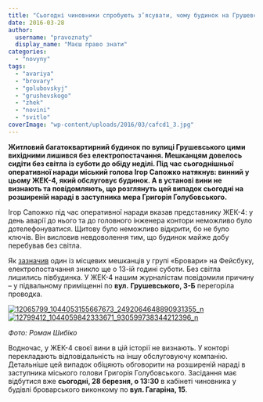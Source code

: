 ```yaml
---
title: "Сьогодні чиновники спробують з’ясувати, чому будинок на Грушевського у Броварах майже добу перебував без електрики"
date: 2016-03-28
author: 
  username: "pravoznaty"
  display_name: "Маєш право знати"
categories: 
  - "novyny"
tags: 
  - "avariya"
  - "brovary"
  - "golubovskyj"
  - "grushevskogo"
  - "zhek"
  - "novini"
  - "svitlo"
coverImage: "wp-content/uploads/2016/03/cafcd1_3.jpg"
---
```


**Житловий багатоквартирний будинок по вулиці Грушевського цими вихідними лишився без електропостачання. Мешканцям довелось сидіти без світла із суботи до обіду неділі. Під час сьогоднішньої оперативної наради міський голова Ігор Сапожко натякнув: винний у цьому ЖЕК-4, який обслуговує будинок. А в установі вини не визнають та повідомляють, що розглянуть цей випадок сьогодні на розширеній нараді в заступника мера Григорія Голубовського.**

Ігор Сапожко під час оперативної наради вказав представнику ЖЕК-4: у день аварії до нього та до головного інженера контори неможливо було дотелефонуватися. Щитову було неможливо відкрити, бо не було ключів. Він висловив невдоволення тим, що будинок майже добу перебував без світла.

Як [зазначив](https://www.facebook.com/groups/brovary/permalink/1225629124133718/) один із місцевих мешканців у групі «Бровари» на Фейсбуку, електропостачання зникло ще о 13-ій годині суботи. Без світла лишились півбудинка. У ЖЕК-4 нашим журналістам повідомили причину – у підвальному приміщенні по **вул.** **Грушевського, 3-Б** перегоріла проводка.

[![12065799_1044053155667673_2492064648890931355_n](https://mpz.brovary.org/wp-content/uploads/2016/03/12065799_1044053155667673_2492064648890931355_n.jpg)](https://mpz.brovary.org/wp-content/uploads/2016/03/12065799_1044053155667673_2492064648890931355_n.jpg) [![12799412_1044059842333671_930599738344212396_n](https://mpz.brovary.org/wp-content/uploads/2016/03/12799412_1044059842333671_930599738344212396_n.jpg)](https://mpz.brovary.org/wp-content/uploads/2016/03/12799412_1044059842333671_930599738344212396_n.jpg)

_Фото: Роман Шибіко_

Водночас, у ЖЕК-4 своєї вини в цій історії не визнають. У конторі перекладають відповідальність на іншу обслуговуючу компанію. Детальніше цей випадок обіцяють обговорити на розширеній нараді в заступника міського голови Григорія Голубовського. Засідання має відбутися вже **сьогодні, 28 березня, о 13:30** в кабінеті чиновника у будівлі броварського виконкому по **вул. Гагаріна, 15**.
